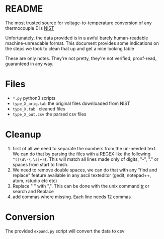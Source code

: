 # README

The most trusted source for voltage-to-temperature conversion of any thermocouple E is [NIST](https://srdata.nist.gov/its90/download/download.html)

Unfortunately, the data provided is in a awful barely human-readable machine-unreadable format. This document provides some indications on the steps we took to clean that up and get a nice looking table

These are only notes. They're not pretty, they're not verified, proof-read, guaranteed in any way.

# Files

* `*.py` python3 scripts
* `type_X_orig.tab` the original files downloaded from NIST
* `type_X.tab ` cleaned files
* `type_X_out.csv` the parsed csv files

# Cleanup

1. first of all we need to separate the numbers from the un-needed text. We can do that by parsing the files with a REGEX like the following `^([\d\-\.\s]+)$`. This will match all lines made only of digits, "-", "." or spaces from start to finish.
2. We need to remove double spaces, we can do that with any "find and replace" feature available in any ascii texteditor (gedit, notepad++, atom, rstudio etc etc)
3. Replace " " with ",". This can be done with the unix command [tr](https://en.wikipedia.org/wiki/Tr_(Unix)) or search and Replace
4. add commas where missing. Each line needs 12 commas

# Conversion

The provided `expand.py` script will convert the data to csv
